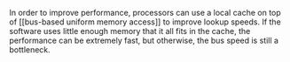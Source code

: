 In order to improve performance, processors can use a local cache on top of [[bus-based uniform memory access]] to improve lookup speeds. If the software uses little enough memory that it all fits in the cache, the performance can be extremely fast, but otherwise, the bus speed is still a bottleneck.
